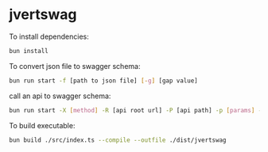 # jvertswag

To install dependencies:

```bash
bun install
```

To convert json file to swagger schema:

```bash
bun run start -f [path to json file] [-g] [gap value]
```

call an api to swagger schema:

```bash
bun run start -X [method] -R [api root url] -P [api path] -p [params] -q [query] -H [headers] [-g] [gap value]
```

To build executable:

```bash
bun build ./src/index.ts --compile --outfile ./dist/jvertswag
```




